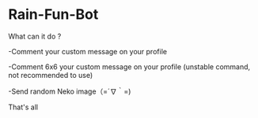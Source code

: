 # Rain-Fun-Bot
What can it do ?

-Comment your custom message on your profile

-Comment 6x6 your custom message on your profile (unstable command, not recommended to use)

-Send random Neko image（=´∇｀=)

That's all
